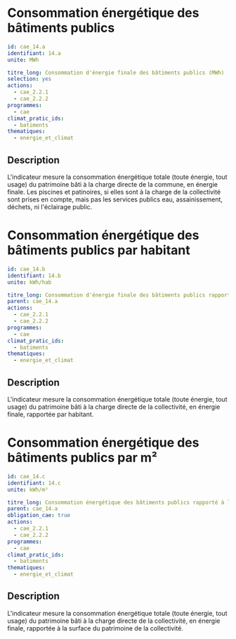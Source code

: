 # Consommation énergétique des bâtiments publics
```yaml
id: cae_14.a
identifiant: 14.a
unite: MWh

titre_long: Consommation d'énergie finale des bâtiments publics (MWh)
selection: yes
actions:
  - cae_2.2.1
  - cae_2.2.2
programmes:
  - cae
climat_pratic_ids:
  - batiments
thematiques:
  - energie_et_climat
```
## Description
L'indicateur mesure la consommation énergétique totale (toute énergie, tout usage) du patrimoine bâti à la charge directe de la commune, en énergie finale. Les piscines et patinoires, si elles sont à la charge de la collectivité sont prises en compte, mais pas les services publics eau, assainissement, déchets, ni l'éclairage public.

# Consommation énergétique des bâtiments publics par habitant
```yaml
id: cae_14.b
identifiant: 14.b
unite: kWh/hab

titre_long: Consommation d'énergie finale des bâtiments publics rapporté au nombre d'habitant (kWh/hab)
parent: cae_14.a
actions:
  - cae_2.2.1
  - cae_2.2.2
programmes:
  - cae
climat_pratic_ids:
  - batiments
thematiques:
  - energie_et_climat
```
## Description
L'indicateur mesure la consommation énergétique totale (toute énergie, tout usage) du patrimoine bâti à la charge directe de la collectivité, en énergie finale, rapportée par habitant. 


# Consommation énergétique des bâtiments publics par m²
```yaml
id: cae_14.c
identifiant: 14.c
unite: kWh/m²

titre_long: Consommation énergétique des bâtiments publics rapporté à la surface du patrimoine (kWh/m²)
parent: cae_14.a
obligation_cae: true
actions:
  - cae_2.2.1
  - cae_2.2.2
programmes:
  - cae
climat_pratic_ids:
  - batiments
thematiques:
  - energie_et_climat
```
## Description
L'indicateur mesure la consommation énergétique totale (toute énergie, tout usage) du patrimoine bâti à la charge directe de la collectivité, en énergie finale, rapportée à la surface du patrimoine de la collectivité.
